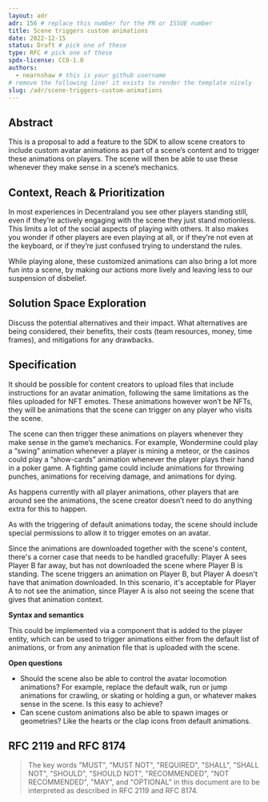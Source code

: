 ```yaml
---
layout: adr
adr: 156 # replace this number for the PR or ISSUE number
title: Scene triggers custom animations
date: 2022-12-15
status: Draft # pick one of these
type: RFC # pick one of these
spdx-license: CC0-1.0
authors:
  - nearnshaw # this is your github username
# remove the following line! it exists to render the template nicely
slug: /adr/scene-triggers-custom-animations
---
```


## Abstract

<!--
Abstract is a multi-sentence (short paragraph) technical summary. This should be a very terse and human-readable version of the document section. **Someone should be able to read only the abstract to get the gist of what this document is about in its current state.** Abstracts should be always up to date with the current state of the document.
-->

This is a proposal to add a feature to the SDK to allow scene creators to include custom avatar animations as part of a scene’s content and to trigger these animations on players.  The scene will then be able to use these whenever they make sense in a scene’s mechanics.

## Context, Reach & Prioritization

<!--
Discuss and go into detail about the subject in question. Make sure you cover:
- Why is this decision important
- The urgency of the decision
- Datapoints and related background information
- Vocabulary and key terms
-->

In most experiences in Decentraland you see other players standing still, even if they’re actively engaging with the scene they just stand motionless. This limits a lot of the social aspects of playing with others. It also makes you wonder if other players are even playing at all, or if they’re not even at the keyboard, or if they’re just confused trying to understand the rules. 

While playing alone, these customized animations can also bring a lot more fun into a scene, by making our actions more lively and leaving less to our suspension of disbelief.

## Solution Space Exploration

<!--
Discuss the potential alternatives and their impact. What alternatives are being considered, their benefits, their costs (team resources, money, time frames), and mitigations for any drawbacks.
-->

Discuss the potential alternatives and their impact. What alternatives are being considered, their benefits, their costs (team resources, money, time frames), and mitigations for any drawbacks.

## Specification

<!--
The technical specification should describe the syntax and semantics of any new feature.
-->

It should be possible for content creators to upload files that include instructions for an avatar animation, following the same limitations as the files uploaded for NFT emotes. These animations however won’t be NFTs, they will be animations that the scene can trigger on any player who visits the scene.

The scene can then trigger these animations on players whenever they make sense in the game’s mechanics. For example, Wondermine could play a “swing” animation whenever a player is mining a meteor, or the casinos could play a “show-cards” animation whenever the player plays their hand in a poker game. A fighting game could include animations for throwing punches, animations for receiving damage, and animations for dying.

As happens currently with all player animations, other players that are around see the animations, the scene creator doesn’t need to do anything extra for this to happen.

As with the triggering of default animations today, the scene should include special permissions to allow it to trigger emotes on an avatar.

Since the animations are downloaded together with the scene's content, there's a corner case that needs to be handled gracefully: Player A sees Player B far away, but has not downloaded the scene where Player B is standing. The scene triggers an animation on Player B, but Player A doesn't have that animation downloaded. In this scenario, it's acceptable for Player A to not see the animation, since Player A is also not seeing the scene that gives that animation context.


**Syntax and semantics**

This could be implemented via a component that is added to the player entity, which can be used to trigger animations either from the default list of animations, or from any animation file that is uploaded with the scene. 

**Open questions**

- Should the scene also be able to control the avatar locomotion animations?  For example, replace the default walk, run or jump animations for crawling, or skating or holding a gun, or whatever makes sense in the scene. Is this easy to achieve?
- Can scene custom animations also be able to spawn images or geometries? Like the hearts or the clap icons from default animations.

## RFC 2119 and RFC 8174

> The key words "MUST", "MUST NOT", "REQUIRED", "SHALL", "SHALL NOT", "SHOULD", "SHOULD NOT", "RECOMMENDED", "NOT RECOMMENDED", "MAY", and "OPTIONAL" in this document are to be interpreted as described in RFC 2119 and RFC 8174.

